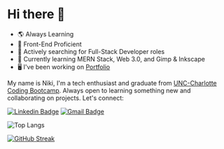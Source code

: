 # Hi there 👋

- 🌎 Always Learning
- 🎨 Front-End Proficient
- 🌱 Actively searching for Full-Stack Developer roles
- 🧠 Currently learning MERN Stack, Web 3.0, and Gimp & Inkscape
- 🖥️ I've been working on [Portfolio](https://nrenner0211.github.io/super-react-portfolio/)

My name is Niki, I'm a tech enthusiast and graduate from [UNC-Charlotte Coding Bootcamp](https://bootcamp.charlotte.edu/coding/). Always open to learning something new and collaborating on projects. Let's connect:

[![Linkedin Badge](https://img.shields.io/badge/-nrenner0211-blue?style=flat-square&logo=Linkedin&logoColor=white&link=https://www.linkedin.com/in/nicolette-renner/)](https://www.linkedin.com/in/nicolette-renner/)
[![Gmail Badge](https://img.shields.io/badge/-nrenner0211@gmail.com-c14438?style=flat-square&logo=Gmail&logoColor=white&link=mailto:nrenner0211@gmail.com)](mailto:nrenner0211@gmail.com)

![Top Langs](https://github-readme-stats.vercel.app/api/top-langs/?username=nrenner0211&hide=TeX&layout=compact)

[![GitHub Streak](https://streak-stats.demolab.com/?user=nrenner0211)](https://git.io/streak-stats)
